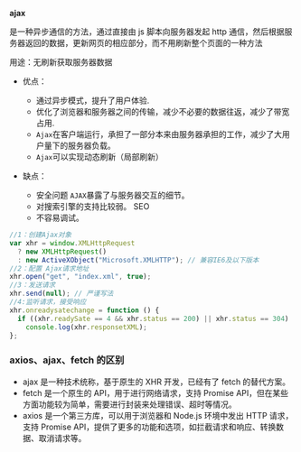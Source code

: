 **ajax**

是一种异步通信的方法，通过直接由 js 脚本向服务器发起 http 通信，然后根据服务器返回的数据，更新网页的相应部分，而不用刷新整个页面的一种方法

用途：无刷新获取服务器数据

- 优点：

  - 通过异步模式，提升了用户体验.
  - 优化了浏览器和服务器之间的传输，减少不必要的数据往返，减少了带宽占用.
  - `Ajax`在客户端运行，承担了一部分本来由服务器承担的工作，减少了大用户量下的服务器负载。
  - `Ajax`可以实现动态刷新（局部刷新）

- 缺点：

  - 安全问题 `AJAX`暴露了与服务器交互的细节。
  - 对搜索引擎的支持比较弱。 SEO
  - 不容易调试。

```js
//1：创建Ajax对象
var xhr = window.XMLHttpRequest
  ? new XMLHttpRequest()
  : new ActiveXObject("Microsoft.XMLHTTP"); // 兼容IE6及以下版本
//2：配置 Ajax请求地址
xhr.open("get", "index.xml", true);
//3：发送请求
xhr.send(null); // 严谨写法
//4:监听请求，接受响应
xhr.onreadysatechange = function () {
  if ((xhr.readySate == 4 && xhr.status == 200) || xhr.status == 304)
    console.log(xhr.responsetXML);
};
```

### axios、ajax、fetch 的区别

- ajax 是一种技术统称，基于原生的 XHR 开发，已经有了 fetch 的替代方案。
- fetch 是一个原生的 API，用于进行网络请求，支持 Promise API，但在某些方面功能较为简单，需要进行封装来处理错误、超时等情况。
- axios 是一个第三方库，可以用于浏览器和 Node.js 环境中发出 HTTP 请求，支持 Promise API，提供了更多的功能和选项，如拦截请求和响应、转换数据、取消请求等。
